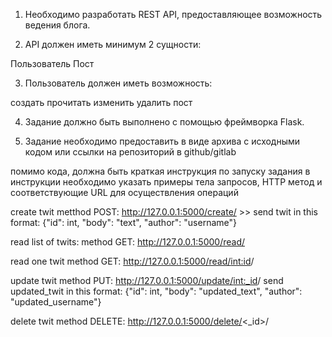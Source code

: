 1. Необходимо разработать REST API, предоставляющее возможность ведения блога.

2. API должен иметь минимум 2 сущности:

Пользователь
Пост

3. Пользователь должен иметь возможность:

создать
прочитать
изменить
удалить пост

4. Задание должно быть выполнено с помощью фреймворка Flask.

5. Задание необходимо предоставить в виде архива с исходными кодом или ссылки на репозиторий в github/gitlab

помимо кода, должна быть краткая инструкция по запуску задания
в инструкции необходимо указать примеры тела запросов, HTTP метод и соответствующие URL для осуществления операций

create twit
metthod POST:
http://127.0.0.1:5000/create/ >> send twit in this format: {"id": int, "body": "text", "author": "username"}

read list of twits:
method GET:
http://127.0.0.1:5000/read/

read one twit
method GET:
http://127.0.0.1:5000/read/<int:id>/

update twit
method PUT:
http://127.0.0.1:5000/update/<int:_id>/
send updated_twit in this format: {"id": int, "body": "updated_text", "author": "updated_username"}

delete twit
method DELETE:
http://127.0.0.1:5000/delete/<_id>/

